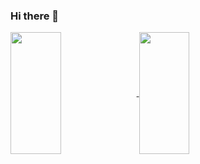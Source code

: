 ### Hi there 👋

<div width="100%">
  <a href="https://github.com/anuraghazra/github-readme-stats" width="100%">
    <img align="center" src="https://github-readme-stats.vercel.app/api?username=TaegyuHan&theme=dark&show_icons=true&include_all_commits=true&count_private=true" height="195px" width="40%"/>
    <img align="center" src="https://github-readme-stats.vercel.app/api/top-langs/?username=TaegyuHan&hide=jupyterNotebook&layout=compact&theme=dark" height="195px" width="40%"/>
  </a>
</div>


